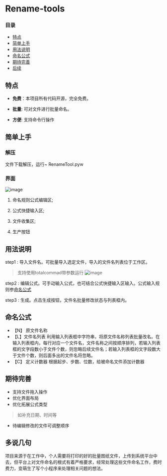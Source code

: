# Rename-tools
### 目录
- [特点](#特点)
- [简单上手](#简单上手)
- [用法说明](#用法说明)
- [命名公式](#命名公式)
-  [期待完善](#期待完善)
-  [后续](#多说几句)
## 特点

- **免费**：本项目所有代码开源，完全免费。

- **批量**: 可对文件进行批量命名。

- **方便**: 支持命令行操作

## 简单上手

### 解压

文件下载解压，运行~ RenameTool.pyw

### 界面
![image](https://github.com/wyterrasky/Rename-Tool/assets/147787793/ce543590-fe5d-45f5-9db2-c4c8ba519bef)


1.  命名规则公式编辑区;

2.  公式快捷输入区;

3.  文件收集区;

4.  生产按钮

## 用法说明
step1  :  导入文件名。可批量导入选定文件，导入的文件名列表位于工作区。
> 支持使用totalcommad带参数运行
> ![image](https://github.com/wyterrasky/Rename-Tool/assets/147787793/ffb994cb-74ae-4d6d-a64c-38cc75382024)




step2  :  编辑公式。可手动输入公式，也可结合公式快捷输入区输入。公式输入规则参[命名公式](#命名公式)

step3  :  生成。点击生成按钮，文件名批量修改状态与列表框内。

## 命名公式
- 【N】 原文件名称
-  【L】文件名列表
 利用输入列表框中字符串，将原文件名称列表批量改名。在输入列表框内，每行对应一个文件名，文件名称之间按顺序排列，若输入列表框的文字段数小于文件个数，则忽略后续文件名；若输入列表框的文字段数大于文件个数，则后面多出的文件名将忽略。
- 【C】 定义计数器
根据起步、步数、位数，给被命名文件添加计数器

## 期待完善
 - 支持文件拖入操作
 - 优化界面布局
 - 优化拓展公式类型
> 如补充日期、时间等
 - 待编辑修改的文件可调整顺序

## 多说几句
项目来源于在工作中，个人需要将打印的好的批量图纸文件，上传到系统平台中去，但平台上对文件命名的根式有着严格要求，经常处理这些文件命名工作，费时费力，变萌生了写个小程序来处理相关问题的想法。
